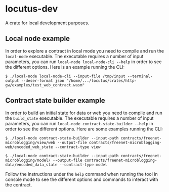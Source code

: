 # locutus-dev
A crate for local development purposes.

## Local node example

In order to explore a contract in local mode you need to compile and run the `local-node` executable. The executable requires a number of input parameters, you can run `local-node local-node-cli --help` in order to see the different options. Here is an example running the CLI:
```
$ ./local-node local-node-cli --input-file /tmp/input --terminal-output --deser-format json "/home/.../locutus/crates/http-gw/examples/test_web_contract.wasm"
```

## Contract state builder example

In order to build an initial state for data or web you need to compile and run the `build_state` executable. The executable requires a number of input parameters, you can run `local-node contract-state-builder --help` in order to see the different options. Here are some examples running the CLI:
```
$ ./local-node contract-state-builder --input-path contracts/freenet-microblogging/view/web --output-file contracts/freenet-microblogging-web/encoded_web_state --contract-type view

$ ./local-node contract-state-builder --input-path contracts/freenet-microblogging/model/ --output-file contracts/freenet-microblogging-data/encoded_data_state --contract-type model
```

Follow the instructions under the `help` command when running the tool in console mode to see the different options and commands to interact with the contract.
